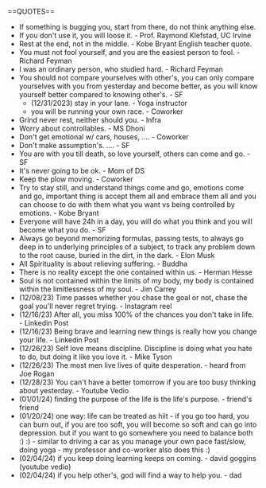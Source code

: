 ==QUOTES==
- If something is bugging you, start from there, do not think anything else.
- If you don't use it, you will loose it. - Prof. Raymond Klefstad, UC Irvine
- Rest at the end, not in the middle. - Kobe Bryant English teacher quote.
- You must not fool yourself, and you are the easiest person to fool. - Richard Feyman
- I was an ordinary person, who studied hard. - Richard Feyman
- You should not compare yourselves with other's, you can only compare yourselves with you from yesterday 
  and become better, as you will know yourself better compared to knowing other's. - SF
  * (12/31/2023) stay in your lane. - Yoga instructor
  * you will be running your own race. - Coworker
- Grind never rest, neither should you. - Infra 
- Worry about controllables. - MS Dhoni
- Don't get emotional w/ cars, houses, .... - Coworker
- Don't make assumption's. .... - SF 
- You are with you till death, so love yourself, others can come and go. - SF 
- It's never going to be ok. - Mom of DS
- Keep the plow moving. - Coworker
- Try to stay still, and understand things come and go, emotions come and go, important thing is accept them all and embrace them all
  and you can choose to do with them what you want vs being controlled by emotions.  - Kobe Bryant
- Everyone will have 24h in a day, you will do what you think and you will become what you do. - SF
- Always go beyond memorizing formulas, passing tests, to always go deep in to underlying principles of a subject, to track any problem down to the root cause, buried in the dirt, in the dark. - Elon Musk
- All Spirituality is about relieving suffering. - Buddha
- There is no reality except the one contained within us. - Herman Hesse
- Soul is not contained within the limits of my body, my body is contained within the limitlessness of my soul. - Jim Carrey
- (12/08/23) Time passes whether you chase the goal or not, chase the goal you'll never regret trying. - Instagram reel
- (12/16/23) After all, you miss 100% of the chances you don't take in life. - Linkedin Post
- (12/16/23) Being brave and learning new things is really how you change your life. - Linkedin Post
- (12/26/23) Self love means discipline. Discipline is doing what you hate to do, but doing it like you love it. - Mike Tyson
- (12/26/23) The most men live lives of quite desperation. - heard from Joe Rogan
- (12/28/23) You can't have a better tomorrow if you are too busy thinking about yesterday. - Youtube Vedio
- (01/01/24) finding the purpose of the life is the life's purpose. - friend's friend
- (01/20/24) one way: life can be treated as hiit - if you go too hard, you can burn out, if you are too soft, you will become so soft and can go into depression.
             but if you want to go somewhere you need to balance both :) :)
            - similar to driving a car as you manage your own pace fast/slow, doing yoga
            - my professor and co-worker also does this :)
- (02/04/24) if you keep doing learning keeps on coming. - david goggins (youtube vedio)
- (02/04/24) if you help other's, god will find a way to help you. - dad
